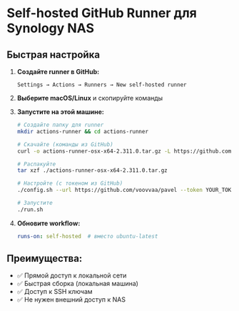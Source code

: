 # Self-hosted GitHub Runner для Synology NAS

## Быстрая настройка

1. **Создайте runner в GitHub:**
   ```
   Settings → Actions → Runners → New self-hosted runner
   ```

2. **Выберите macOS/Linux** и скопируйте команды

3. **Запустите на этой машине:**
   ```bash
   # Создайте папку для runner
   mkdir actions-runner && cd actions-runner
   
   # Скачайте (команды из GitHub)
   curl -o actions-runner-osx-x64-2.311.0.tar.gz -L https://github.com/actions/runner/releases/download/v2.311.0/actions-runner-osx-x64-2.311.0.tar.gz
   
   # Распакуйте
   tar xzf ./actions-runner-osx-x64-2.311.0.tar.gz
   
   # Настройте (с токеном из GitHub)
   ./config.sh --url https://github.com/voovvaa/pavel --token YOUR_TOKEN
   
   # Запустите
   ./run.sh
   ```

4. **Обновите workflow:**
   ```yaml
   runs-on: self-hosted  # вместо ubuntu-latest
   ```

## Преимущества:
- ✅ Прямой доступ к локальной сети
- ✅ Быстрая сборка (локальная машина)
- ✅ Доступ к SSH ключам
- ✅ Не нужен внешний доступ к NAS